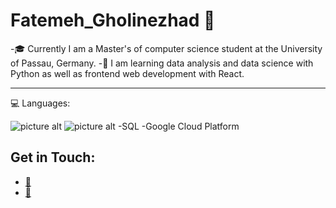 # Fatemeh_Gholinezhad 👋

-🎓 Currently I am a Master's of computer science student at the University of Passau, Germany.
-🌱 I am learning data analysis and data science with Python as well as frontend web development with React.

- - - - - -

💻 Languages:

![picture alt](https://camo.githubusercontent.com/27250b9f428b32314f8610e1a996939cc116da5f8c4d8a2f8ed37104275085b8/68747470733a2f2f696d672e736869656c64732e696f2f62616467652f507974686f6e2d3134333534433f7374796c653d666f722d7468652d6261646765266c6f676f3d707974686f6e266c6f676f436f6c6f723d7768697465)
![picture alt](https://camo.githubusercontent.com/9d07c04bdd98c662d5df9d4e1cc1de8446ffeaebca330feb161f1fb8e1188204/68747470733a2f2f696d672e736869656c64732e696f2f62616467652f4a6176615363726970742d4637444631453f7374796c653d666f722d7468652d6261646765266c6f676f3d6a617661736372697074266c6f676f436f6c6f723d626c61636b)
-SQL
-Google Cloud Platform

## Get in Touch:
- [📧](mailto:f.gholinezhad@gmail.com) 
- [📱](+4917669319511)

